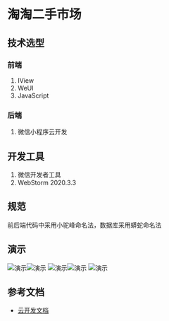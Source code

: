 # 淘淘二手市场

## 技术选型

### 前端

1. IView
2. WeUI
3. JavaScript

### 后端

1. 微信小程序云开发

## 开发工具

1. 微信开发者工具
2. WebStorm 2020.3.3

## 规范

前后端代码中采用小驼峰命名法，数据库采用蟒蛇命名法

## 演示

![演示](./images/demo_1.png)![演示](./images/demo_2.png)
![演示](./images/demo_3.png)![演示](./images/demo_4.png)
![演示](./images/demo_5.png)

## 参考文档

- [云开发文档](https://developers.weixin.qq.com/miniprogram/dev/wxcloud/basis/getting-started.html)